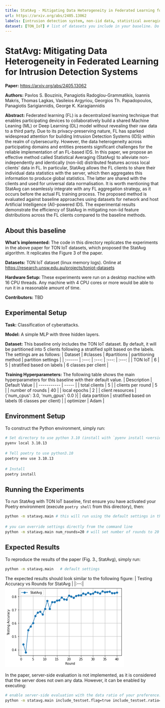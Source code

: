 ```yaml
---
title: StatAvg - Mitigating Data Heterogeneity in Federated Learning for Intrusion Detection Systems
url: https://arxiv.org/abs/2405.13062
labels: [intrusion detection system, non-iid data, statistical averaging] # please add between 4 and 10 single-word (maybe two-words) labels (e.g. system heterogeneity, image classification, asynchronous, weight sharing, cross-silo). Do not use ""
dataset: [TON_IoT] # list of datasets you include in your baseline. Do not use ""
---
```


# StatAvg: Mitigating Data Heterogeneity in Federated Learning for Intrusion Detection Systems


**Paper:** https://arxiv.org/abs/2405.13062

**Authors:** Pavlos S. Bouzinis, Panagiotis Radoglou-Grammatikis, Ioannis Makris, Thomas Lagkas, Vasileios Argyriou, Georgios Th. Papadopoulos, Panagiotis Sarigiannidis, George K. Karagiannidis

**Abstract:** Federated learning (FL) is a decentralized learning technique that enables participating devices to collaboratively build a shared Machine Leaning (ML) or Deep Learning (DL) model without revealing their raw data to a third party. Due to its privacy-preserving nature, FL has sparked widespread attention for building Intrusion Detection Systems (IDS) within the realm of cybersecurity. However, the data heterogeneity across participating domains and entities presents significant challenges for the reliable implementation of an FL-based IDS. In this paper, we propose an effective method called Statistical Averaging (StatAvg) to alleviate non-independently and identically (non-iid) distributed features across local clients' data in FL. In particular, StatAvg allows the FL clients to share their individual data statistics with the server, which then aggregates this information to produce global statistics. The latter are shared with the clients and used for universal data normalisation. It is worth mentioning that StatAvg can seamlessly integrate with any FL aggregation strategy, as it occurs before the actual FL training process. The proposed method is evaluated against baseline approaches using datasets for network and host Artificial Intelligence (AI)-powered IDS. The experimental results demonstrate the efficiency of StatAvg in mitigating non-iid feature distributions across the FL clients compared to the baseline methods.


## About this baseline

**What’s implemented:** The code in this directory replicates the experiments in the above paper for TON IoT datasets, which proposed the StatAvg algorithm. It replicates the Figure 3 of the paper.

**Datasets:** TON IoT dataset (linux memory logs). Online at https://research.unsw.edu.au/projects/toniot-datasets

**Hardware Setup:**  These experiments were run on a desktop machine with 16 CPU threads. Any machine with 4 CPU cores or more would be able to run it in a reasonable amount of time.

**Contributors:** TBD


## Experimental Setup

**Task:** Classification of cyberattacks.

**Model:** A simple MLP with three hidden layers.

**Dataset:** This baseline only includes the TON IoT dataset. By default, it will be partitioned into 5 clients following a stratified split based on the labels. The settings are as follows:
| Dataset | #classes | #partitions | partitioning method | partition settings |
| :------ | :---: | :---: | :---: | :---: |
| TON IoT | 6 | 5 | stratified based on labels | 6 classes per client |

**Training Hyperparameters:** The following table shows the main hyperparameters for this baseline with their default value.
| Description | Default Value |
| ----------- | ----- |
| total clients | 5 |
| clients per round | 5 |
| number of rounds | 40 |
| local epochs | 2 |
| client resources | {'num_cpus': 3.0, 'num_gpus': 0.0 }|
| data partition | stratified based on labels (6 classes per client) |
| optimizer | Adam |


## Environment Setup

To construct the Python environment, simply run:

```bash
# Set directory to use python 3.10 (install with `pyenv install <version>` if you don't have it)
pyenv local 3.10.13

# Tell poetry to use python3.10
poetry env use 3.10.13

# Install
poetry install
```

## Running the Experiments

To run StatAvg with TON IoT baseline, first ensure you have activated your Poetry environment (execute `poetry shell` from this directory), then:

```bash
python -m statavg.main # this will run using the default settings in the `conf/base.yaml`

# you can override settings directly from the command line
python -m statavg.main num_rounds=20 # will set number of rounds to 20
```

## Expected Results

To reproduce the results of the paper (Fig. 3., StatAvg), simply run:

```bash
python -m statavg.main   # default settings
```
The expected results should look similar to the following figure:
| Testing Accuracy vs Rounds for StatAvg |
|:--:|
![](_static/fig_statavg.png)

In the paper, server-side evaluation is not implemented, as it is considered that the server does not own any data. However, it can be enabled by executing:

```bash
# enable server-side evaluation with the data ratio of your preference. Default settings do not include this option.
python -m statavg.main include_testset.flag=true include_testset.ratio=0.15
```
